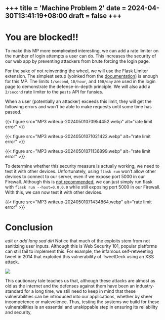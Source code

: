 +++
title = 'Machine Problem 2'
date = 2024-04-30T13:41:19+08:00
draft = false 
+++
---
# You are blocked!!
To make this MP more ~~complicated~~ interesting, we can add a rate limiter on the number of login attempts a user can do. This increases the security of our web app by preventing attackers from brute forcing the login page.

For the sake of not reinventing the wheel, we will use the Flask Limiter extension. The simplest setup (yoinked from the [documentation](https://flask-limiter.readthedocs.io/en/stable/)) is enough for this MP. The limits `1/second`, `10/hour`,  and `100/day` are used in the login page to demonstrate the defense-in-depth principle. We will also add a `2/second` rate limiter to the `posts` API for funsies.

When a user (potentially an attacker) exceeds this limit, they will get the following errors and won’t be able to make requests until some time has passed.

{{< figure src="MP3 writeup-20240501070954452.webp" alt="rate limit error" >}}

{{< figure src="MP3 writeup-20240501071021422.webp" alt="rate limit error" >}}

{{< figure src="MP3 writeup-20240501071136899.webp" alt="rate limit error" >}}

To determine whether this security measure is actually working, we need to test it with other devices. Unfortunately, using `flask run` won’t allow other devices to connect to our server, even if we expose port 5000 in our Firewall. Although this is [not recommended](https://flask.palletsprojects.com/en/3.0.x/quickstart/#public-server), we can just simply run flask with `flask run --host=0.0.0.0` while still exposing port 5000 in our Firewall. With this, we can now test it with other devices.

{{< figure src="MP3 writeup-20240501071434864.webp" alt="rate limit error" >}}

# Conclusion
*edit or add lang sad diri*
Notice that much of the exploits stem from not sanitizing user inputs. Although this is Web Security 101, popular platforms can still fail to implement this. For example, the infamous self-retweeting tweet in 2014 that exploited this vulnerability of TweetDeck using an XSS attack. 

![](https://www.youtube.com/watch?v=zv0kZKC6GAM)

This cautionary tale teaches us that, although these attacks are almost as old as the internet and the defenses against them have been an industry-standard for a long time, we still need to keep in mind that these vulnerabilities can be introduced into our applications, whether by sheer incompetence or malevolence. Thus, testing the systems we build for these vulnerabilities is an essential and unskippable step in ensuring its reliability and security,
